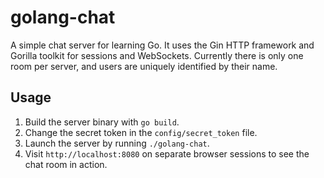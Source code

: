 # golang-chat
A simple chat server for learning Go. It uses the Gin HTTP framework and Gorilla toolkit for sessions and WebSockets. Currently there is only one room per server, and users are uniquely identified by their name.

## Usage
1. Build the server binary with `go build`.
2. Change the secret token in the `config/secret_token` file.
3. Launch the server by running `./golang-chat`.
4. Visit `http://localhost:8080` on separate browser sessions to see the chat room in action.
